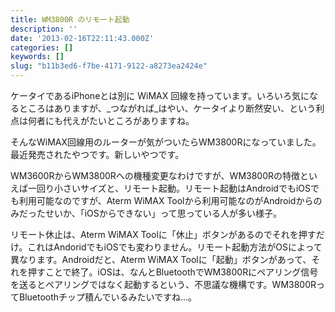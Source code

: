 ```yaml
---
title: WM3800R のリモート起動
description: ''
date: '2013-02-16T22:11:43.000Z'
categories: []
keywords: []
slug: "b11b3ed6-f7be-4171-9122-a8273ea2424e"
---
```

ケータイであるiPhoneとは別に WiMAX 回線を持っています。いろいろ気になるところはありますが、_つながれば_はやい、ケータイより断然安い、という利点は何者にも代えがたいところがありますね。

そんなWiMAX回線用のルーターが気がついたらWM3800Rになっていました。最近発売されたやつです。新しいやつです。

WM3600RからWM3800Rへの機種変更なわけですが、WM3800Rの特徴といえば一回り小さいサイズと、リモート起動。リモート起動はAndroidでもiOSでも利用可能なのですが、Aterm WiMAX Toolから利用可能なのがAndroidからのみだったせいか、「iOSからできない」って思っている人が多い様子。

リモート休止は、Aterm WiMAX Toolに「休止」ボタンがあるのでそれを押すだけ。これはAndoridでもiOSでも変わりません。リモート起動方法がOSによって異なります。Androidだと、Aterm WiMAX Toolに「起動」ボタンがあって、それを押すことで終了。iOSは、なんとBluetoothでWM3800Rにペアリング信号を送るとペアリングではなく起動するという、不思議な機構です。WM3800RってBluetoothチップ積んでいるみたいですね…。